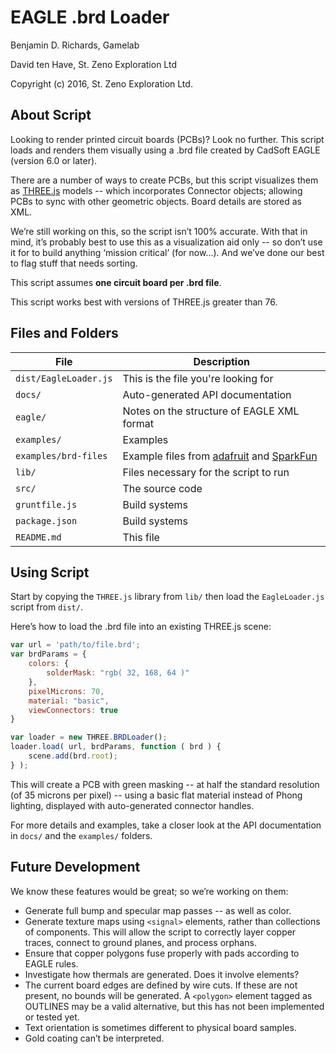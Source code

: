 # EAGLE .brd Loader

Benjamin D. Richards,
Gamelab

David ten Have,
St. Zeno Exploration Ltd

Copyright (c) 2016, St. Zeno Exploration Ltd.

## About Script

Looking to render printed circuit boards (PCBs)? Look no further. This script loads and renders them visually using a .brd file created by CadSoft EAGLE (version 6.0 or later).

There are a number of ways to create PCBs, but this script visualizes them as [THREE.js](http://threejs.org/) models -- which incorporates Connector objects; allowing PCBs to sync with other geometric objects. Board details are stored as XML.

We’re still working on this, so the script isn’t 100% accurate. With that in mind, it’s probably best to use this as a visualization aid only -- so don’t use it for to build anything ‘mission critical’ (for now...). And we’ve done our best to flag stuff that needs sorting.

This script assumes **one circuit board per .brd file**.

This script works best with versions of THREE.js greater than 76.

## Files and Folders

File| Description
----|------------
`dist/EagleLoader.js` | This is the file you're looking for
`docs/` | Auto-generated API documentation
`eagle/`|Notes on the structure of EAGLE XML format
`examples/`|Examples
`examples/brd-files`| Example files from [adafruit](http://adafru.it) and [SparkFun](http://sparkfun.com)
`lib/`|Files necessary for the script to run
`src/`|The source code
`gruntfile.js`|Build systems
`package.json`|Build systems
`README.md`	| This file

## Using Script

Start by copying the `THREE.js` library from `lib/` then load the `EagleLoader.js` script from `dist/`.

Here’s how to load the .brd file into an existing THREE.js scene:

```javascript
var url = 'path/to/file.brd';
var brdParams = {
    colors: {
        solderMask: "rgb( 32, 168, 64 )"
    },
    pixelMicrons: 70,
    material: "basic",
    viewConnectors: true
}

var loader = new THREE.BRDLoader();
loader.load( url, brdParams, function ( brd ) {
    scene.add(brd.root);
} );
```

This will create a PCB with green masking -- at half the standard resolution (of 35 microns per pixel) -- using a basic flat material instead of Phong lighting, displayed with auto-generated connector handles.

For more details and examples, take a closer look at the API documentation in `docs/` and the `examples/` folders.

## Future Development

We know these features would be great; so we’re working on them:
* Generate full bump and specular map passes -- as well as color.
* Generate texture maps using `<signal>` elements, rather than collections of components. This will allow the script to correctly layer copper traces, connect to ground planes, and process orphans.
* Ensure that copper polygons fuse properly with pads according to EAGLE rules.
* Investigate how thermals are generated. Does it involve <pin> elements?
* The current board edges are defined by wire cuts. If these are not present, no bounds will be generated. A `<polygon>` element tagged as OUTLINES may be a valid alternative, but this has not been implemented or tested yet.
* Text orientation is sometimes different to physical board samples.
* Gold coating can’t be interpreted.
